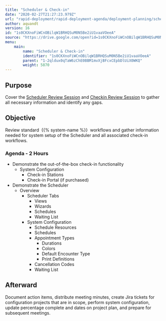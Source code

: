 ```yaml
---
title: "Scheduler & Check-in"
date: "2020-02-27T21:27:23.979Z"
url: "rapid-deployment/rapid-deployment-agenda/deployment-planning/scheduler-and-check-in.html"
author: aquandt
version: 16
id: "1s0CKXnoFiWCnOBilqW1BRHQSuM0N5Be2iU1vaaVOeeA"
source: "https://drive.google.com/open?id=1s0CKXnoFiWCnOBilqW1BRHQSuM0N5Be2iU1vaaVOeeA"
menu:
    main:
        name: "Scheduler & Check-in"
        identifier: "1s0CKXnoFiWCnOBilqW1BRHQSuM0N5Be2iU1vaaVOeeA"
        parent: "1-2qldux0qTaW6zChE0BBM1mvXjBFcxCEpbDlUiX0WKQ"
        weight: 5870
---
```

## Purpose

Cover the [Scheduler Review Session](../../review-sessions/review-session-scheduler.html) and [Checkin Review Session](../../review-sessions/review-session-checkin.html) to gather all necessary information and identify any gaps.

## Objective

Review standard  {{% system-name %}}  workflows and gather information needed for system setup of the Scheduler and all associated check-in workflows.

### Agenda - 2 Hours

* Demonstrate the out-of-the-box check-in functionality
    * System Configuration
        * Check-in Stations
        * Check-in Portal (if purchased)
* Demonstrate the Scheduler
    * Overview
        * Scheduler Tabs
            * Views
            * Wizards
            * Schedules
            * Waiting List
        * System Configuration
            * Schedule Resources
            * Schedules
            * Appointment Types
                * Durations
                * Colors
                * Default Encounter Type
                * Print Definitions
            * Cancellation Codes
            * Waiting List

## Afterward

Document action items, distribute meeting minutes, create Jira tickets for configuration projects that are in scope, perform system configuration, update percentage complete and dates on project plan, and prepare for subsequent meetings.

